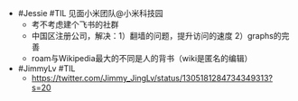 - #Jessie #TIL 见面小米团队@小米科技园
    - 考不考虑建个飞书的社群
    - 中国区注册公司，解决：1）翻墙的问题，提升访问的速度 2）graphs的完善
    - roam与Wikipedia最大的不同是人的背书（wiki是匿名的编辑）
- #JimmyLv #TIL
    - https://twitter.com/Jimmy_JingLv/status/1305181284734349313?s=20
